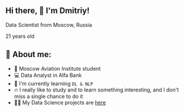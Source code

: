 ## Hi there, 👋 I'm Dmitriy!
Data Scientist from Moscow, Russia

21 years old

## 🚀 About me:
- 🏤 Moscow Aviation Institute student
- 💻 Data Analyst in Alfa Bank
- 🔭 I'm currently learning `DL & NLP`
- 🔥 I really like to study and to learn something interesting, and I don't miss a single chance to do it
- 💪🏻 My Data Science projects are <a href="https://github.com/Ketchounez?tab=repositories">here</a>
